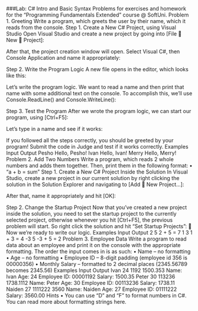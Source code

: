 ###Lab: C# Intro and Basic Syntax
Problems for exercises and homework for the “Programming Fundamentals Extended” course @ SoftUni.
Problem 1.	Greeting
Write a program, which greets the user by their name, which it reads from the console.
Step 1.	Create a New C# Project, using Visual Studio
Open Visual Studio and create a new project by going into [File  New  Project]:
 
After that, the project creation window will open.
Select Visual C#, then Console Application and name it appropriately:
 
Step 2.	Write the Program Logic
A new file opens in the editor, which looks like this:
  
Let’s write the program logic. We want to read a name and then print that name with some additional text on the console. To accomplish this, we’ll use Console.ReadLine() and Console.WriteLine():
 
Step 3.	Test the Program
After we wrote the program logic, we can start our program, using [Ctrl+F5]:
 
Let’s type in a name and see if it works:
 
If you followed all the steps correctly, you should be greeted by your program! Submit the code in Judge and test if it works correctly.
Examples
Input	Output
Pesho	Hello, Pesho!
Ivan	Hello, Ivan!
Merry	Hello, Merry!
Problem 2.	Add Two Numbers
Write a program, which reads 2 whole numbers and adds them together. Then, print them in the following format: 
•	“a + b = sum”
Step 1.	Create a New C# Project Inside the Solution
In Visual Studio, create a new project in our current solution by right clicking the solution in the Solution Explorer and navigating to [Add  New Project…]:
 
After that, name it appropriately and hit [OK]:
 
Step 2.	Change the Startup Project
Now that you’ve created a new project inside the solution, you need to set the startup project to the currently selected project, otherwise whenever you hit [Ctrl+F5], the previous problem will start. So right click the solution and hit “Set Startup Projects”:
  		 
Now we’re ready to write our logic.
Examples
Input	Output
2
5	2 + 5 = 7
1
3	1 + 3 = 4
-3
5	-3 + 5 = 2
Problem 3.	Employee Data
Write a program to read data about an employee and print it on the console with the appropriate formatting. The order the input comes in is as such:
•	Name – no formatting
•	Age – no formatting
•	Employee ID – 8-digit padding (employee id 356 is 00000356)
•	Monthly Salary – formatted to 2 decimal places (2345.56789 becomes 2345.56)
Examples
Input	Output
Ivan
24
1192
1500.353	Name: Ivan
Age: 24
Employee ID: 00001192
Salary: 1500.35
Peter
30
113236
1738.1112	Name: Peter
Age: 30
Employee ID: 00113236
Salary: 1738.11
Naiden
27
1111222
3560	Name: Naiden
Age: 27
Employee ID: 01111222
Salary: 3560.00
Hints
•	You can use “D” and “F” to format numbers in C#. You can read more about formatting strings here.
